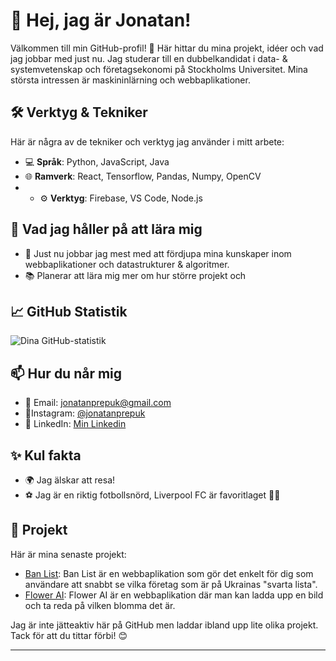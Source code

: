 # 👋 Hej, jag är Jonatan!

Välkommen till min GitHub-profil! 🚀 Här hittar du mina projekt, idéer och vad jag jobbar med just nu. Jag studerar till en dubbelkandidat i data- & systemvetenskap och företagsekonomi på Stockholms Universitet. Mina största intressen är maskininlärning och webbaplikationer.

## 🛠️ Verktyg & Tekniker

Här är några av de tekniker och verktyg jag använder i mitt arbete:

- 💻 **Språk**: Python, JavaScript, Java 
- 🌐 **Ramverk**: React, Tensorflow, Pandas, Numpy, OpenCV
- - ⚙️ **Verktyg**: Firebase, VS Code, Node.js

## 🌱 Vad jag håller på att lära mig

- 🔭 Just nu jobbar jag mest med att fördjupa mina kunskaper inom webbaplikationer och datastrukturer & algoritmer. 
- 📚 Planerar att lära mig mer om hur större projekt och 

## 📈 GitHub Statistik

![Dina GitHub-statistik](https://github-readme-stats.vercel.app/api?username=ditt-jonatanprepuk&show_icons=true&theme=radical)

## 📫 Hur du når mig

- 📧 Email: [jonatanprepuk@gmail.com](mailto:jonatanprepuk@gmail.com)
- 📸Instagram: [@jonatanprepuk](https://www.instagram.com/jonatanprepuk/?hl=en)
- 💼 LinkedIn: [Min Linkedin](https://www.linkedin.com/in/jonatanprepuk/)

## ✨ Kul fakta

- 🌍 Jag älskar att resa!
- ⚽️ Jag är en riktig fotbollsnörd, Liverpool FC är favoritlaget 🐦‍🔥

## 📂 Projekt

Här är mina senaste projekt:

- [Ban List](https://github.com/Jonatanprepuk/Ban-List): Ban List är en webbaplikation som gör det enkelt för dig som användare att snabbt se vilka företag som är på Ukrainas "svarta lista". 
- [Flower AI](https://github.com/Jonatanprepuk/Flower-AI-App): Flower AI är en webbaplikation där man kan ladda upp en bild och ta reda på vilken blomma det är.

Jag är inte jätteaktiv här på GitHub men laddar ibland upp lite olika projekt. 
Tack för att du tittar förbi! 😊 

---

<!--
**Jonatanprepuk/Jonatanprepuk** is a ✨ _special_ ✨ repository because its `README.md` (this file) appears on your GitHub profile.

Here are some ideas to get you started:

- 🔭 I’m currently working on ...
- 🌱 I’m currently learning ...
- 👯 I’m looking to collaborate on ...
- 🤔 I’m looking for help with ...
- 💬 Ask me about ...
- 📫 How to reach me: ...
- 😄 Pronouns: ...
- ⚡ Fun fact: ...
-->
